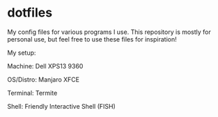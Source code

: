 # dotfiles
My config files for various programs I use. This repository is mostly for personal use, but feel free to use these files for inspiration!

My setup:

  Machine: Dell XPS13 9360
  
  OS/Distro: Manjaro XFCE
  
  Terminal: Termite
  
  Shell: Friendly Interactive Shell (FISH)
  
